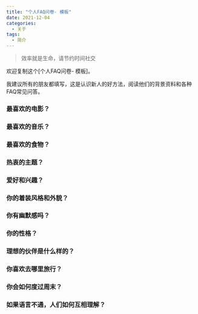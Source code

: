```yaml
---
title: "个人FAQ问卷- 模板"
date: 2021-12-04
categories:
  - 关于
tags:
  - 简介
---
```



> 效率就是生命，请节约时间社交

欢迎复制这个[个人FAQ问卷- 模板]。

我建议所有的朋友都填写，这是认识新人的好方法，阅读他们的背景资料和各种FAQ常见问答。


### 最喜欢的电影？


### 最喜欢的音乐？


### 最喜欢的食物？


### 热衷的主题？


### 爱好和兴趣？


### 你的着装风格和外貌？


### 你有幽默感吗？


### 你的性格？


### 理想的伙伴是什么样的？


### 你喜欢去哪里旅行？


### 你会如何度过周末？


### 如果语言不通，人们如何互相理解？
